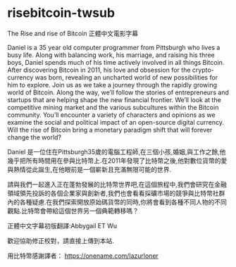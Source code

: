 # risebitcoin-twsub
The Rise and rise of Bitcoin 正體中文電影字幕

Daniel is a 35 year old computer programmer from Pittsburgh who lives a busy life. Along with balancing work, his marriage, and raising his three boys, Daniel spends much of his time actively involved in all things Bitcoin. After discovering Bitcoin in 2011, his love and obsession for the crypto-currency was born, revealing an uncharted world of new possibilities for him to explore.
Join us as we take a journey through the rapidly growing world of Bitcoin. Along the way, we’ll follow the stories of entrepreneurs and startups that are helping shape the new financial frontier. We’ll look at the competitive mining market and the various subcultures within the Bitcoin community. You’ll encounter a variety of characters and opinions as we examine the social and political impact of an open-source digital currency. Will the rise of Bitcoin bring a monetary paradigm shift that will forever change the world?

Daniel 是一位住在Pittsburgh35歲的電腦工程師,在三個小孩,婚姻,與工作之餘,他幾乎把所有時間用在參與比特幣上.在2011年發現了比特幣之後,他對數位貨幣的愛與熱情從此誕生,在他眼前是一個嶄新且充滿無限可能的世界.

請與我們一起進入正在蓬勃發展的比特幣世界吧,在這個旅程中,我們會研究在金融領域領先投訴的各個企業家與創新者,我們也會看看採礦市場的競爭與比特幣社群內的各種疑慮.在我們探索開放原始碼貨幣的同時,你將會看到各種不同人物的不同觀點.比特幣會帶給這個世界另一個典範轉移嗎？

正體中文字幕初版翻譯:Abbygail ET Wu

歡迎協助修正校對，請直接上傳到本站.

用比特幣感謝譯者： https://onename.com/lazurloner
